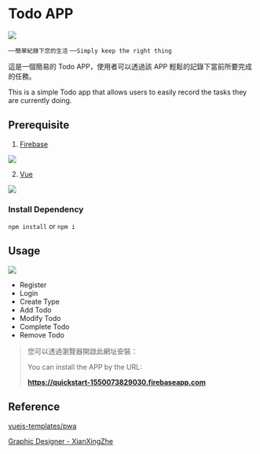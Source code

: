 # Todo APP

![](https://i.imgur.com/kQQfdNP.png)

`──簡單紀錄下您的生活`
`──Simply keep the right thing`

這是一個簡易的 Todo APP，使用者可以透過該 APP 輕鬆的記錄下當前所要完成的任務。

This is a simple Todo app that allows users to easily record the tasks they are currently doing.


## Prerequisite

1. [Firebase](https://firebase.google.com/)

![](https://i.imgur.com/pkm5kPX.png)

2. [Vue](https://vuejs.org/)

![](https://i.imgur.com/q6ZR3Fq.png)

### Install Dependency

`npm install` or `npm i`

## Usage

![](https://i.imgur.com/rr2Ky4l.png)

* Register
* Login
* Create Type
* Add Todo
* Modify Todo
* Complete Todo
* Remove Todo

> 您可以透過瀏覽器開啟此網址安裝：
>
> You can install the APP by the URL:
>
> **https://quickstart-1550073829030.firebaseapp.com**


## Reference

[vuejs-templates/pwa](https://github.com/vuejs-templates/pwa)

[Graphic Designer - XianXingZhe](https://www.instagram.com/xianxingzhe1106/)
